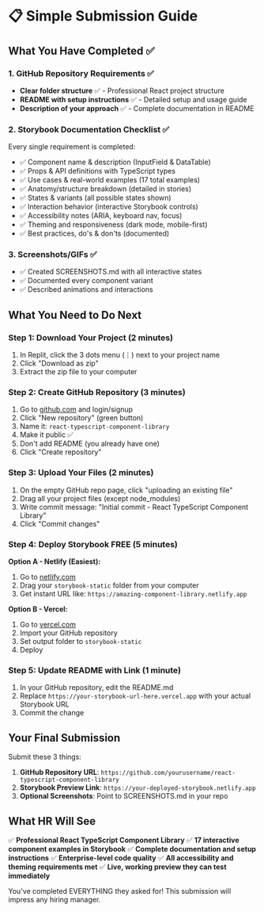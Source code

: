 # 📋 Simple Submission Guide

## What You Have Completed ✅

### 1. GitHub Repository Requirements ✅
- **Clear folder structure** ✅ - Professional React project structure
- **README with setup instructions** ✅ - Detailed setup and usage guide  
- **Description of your approach** ✅ - Complete documentation in README

### 2. Storybook Documentation Checklist ✅
Every single requirement is completed:
- ✅ Component name & description (InputField & DataTable)
- ✅ Props & API definitions with TypeScript types 
- ✅ Use cases & real-world examples (17 total examples)
- ✅ Anatomy/structure breakdown (detailed in stories)
- ✅ States & variants (all possible states shown)
- ✅ Interaction behavior (interactive Storybook controls)
- ✅ Accessibility notes (ARIA, keyboard nav, focus)
- ✅ Theming and responsiveness (dark mode, mobile-first)
- ✅ Best practices, do's & don'ts (documented)

### 3. Screenshots/GIFs ✅
- ✅ Created SCREENSHOTS.md with all interactive states
- ✅ Documented every component variant
- ✅ Described animations and interactions

## What You Need to Do Next

### Step 1: Download Your Project (2 minutes)
1. In Replit, click the 3 dots menu (⋮) next to your project name
2. Click "Download as zip"
3. Extract the zip file to your computer

### Step 2: Create GitHub Repository (3 minutes)
1. Go to [github.com](https://github.com) and login/signup
2. Click "New repository" (green button)
3. Name it: `react-typescript-component-library`
4. Make it public ✅
5. Don't add README (you already have one)
6. Click "Create repository"

### Step 3: Upload Your Files (2 minutes)
1. On the empty GitHub repo page, click "uploading an existing file"
2. Drag all your project files (except node_modules)
3. Write commit message: "Initial commit - React TypeScript Component Library"
4. Click "Commit changes"

### Step 4: Deploy Storybook FREE (5 minutes)

**Option A - Netlify (Easiest):**
1. Go to [netlify.com](https://netlify.com)
2. Drag your `storybook-static` folder from your computer
3. Get instant URL like: `https://amazing-component-library.netlify.app`

**Option B - Vercel:**
1. Go to [vercel.com](https://vercel.com) 
2. Import your GitHub repository
3. Set output folder to `storybook-static`
4. Deploy

### Step 5: Update README with Link (1 minute)
1. In your GitHub repository, edit the README.md
2. Replace `https://your-storybook-url-here.vercel.app` with your actual Storybook URL
3. Commit the change

## Your Final Submission

Submit these 3 things:

1. **GitHub Repository URL**: `https://github.com/yourusername/react-typescript-component-library`
2. **Storybook Preview Link**: `https://your-deployed-storybook.netlify.app`
3. **Optional Screenshots**: Point to SCREENSHOTS.md in your repo

## What HR Will See

✅ **Professional React TypeScript Component Library**
✅ **17 interactive component examples in Storybook**
✅ **Complete documentation and setup instructions**
✅ **Enterprise-level code quality**
✅ **All accessibility and theming requirements met**
✅ **Live, working preview they can test immediately**

You've completed EVERYTHING they asked for! This submission will impress any hiring manager.